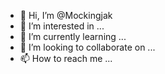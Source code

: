 - 👋 Hi, I’m @Mockingjak
- 👀 I’m interested in ...
- 🌱 I’m currently learning ...
- 💞️ I’m looking to collaborate on ...
- 📫 How to reach me ...

<!---
Mockingjak/Mockingjak is a ✨ special ✨ repository because its `README.md` (this file) appears on your GitHub profile.
You can click the Preview link to take a look at your changes.
--->
